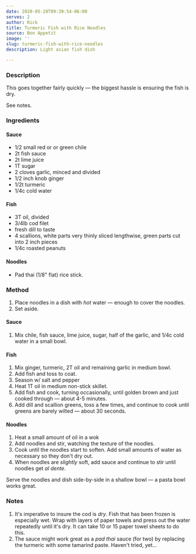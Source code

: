 ```yaml
---
date: 2020-05-28T09:39:54-06:00
serves: 2
author: Rick
title: Turmeric Fish with Rice Noodles
source: Bon Appetit
image: ''
slug: turmeric-fish-with-rice-noodles
description: Light asian fish dish

---
```

### Description

This goes together fairly quickly &mdash; the biggest hassle is ensuring the fish is dry.

See notes.

### Ingredients

#### Sauce

* 1/2 small red or or green chile
* 2t fish sauce
* 2t lime juice
* 1T sugar
* 2 cloves garlic, minced and divided
* 1/2 inch knob ginger
* 1/2t turmeric
* 1/4c cold water

#### Fish

* 3T oil, divided
* 3/4lb cod filet
* fresh dill to taste
* 4 scallions, white parts very thinly sliced lengthwise, green parts cut into 2 inch pieces
* 1/4c roasted peanuts

#### Noodles

* Pad thai (1/8" flat) rice stick.

### Method

1. Place noodles in a dish with _hot_ water &mdash; enough to cover the noodles.
1. Set aside.

#### Sauce

1. Mix chile, fish sauce, lime juice, sugar, half of the garlic, and 1/4c cold water in a small bowl.

#### Fish

1. Mix ginger, turmeric, 2T oil and remaining garlic in medium bowl.
1. Add fish and toss to coat.
1. Season w/ salt and pepper
1. Heat 1T oil in medium non-stick skillet.
1. Add fish and cook, turning occasionally, until golden brown and just cooked through &mdash; about 4-5 minutes.
1. Add dill and scallion greens, toss a few times, and continue to cook until greens are barely wilted &mdash; about 30 seconds.

#### Noodles
1. Heat a small amount of oil in a wok
1. Add noodles and stir, watching the texture of the noodles.
1. Cook until the noodles start to soften. Add small amounts of water as necessary so they don't dry out.
1. When noodles are _slightly_ soft, add sauce and continue to stir until noodles get _al dente_.

Serve the noodles and dish side-by-side in a shallow bowl &mdash; a pasta bowl works great.


### Notes

1. It's imperative to insure the cod is _dry_.  Fish that has been frozen is especially wet.  Wrap with layers of paper towels and press out the water repeatedly until it's dry. It can take 10 or 15 paper towel sheets to do this.
1. The sauce might work great as a _pad thai_ sauce (for two) by replacing the turmeric with some tamarind paste.  Haven't tried, yet...